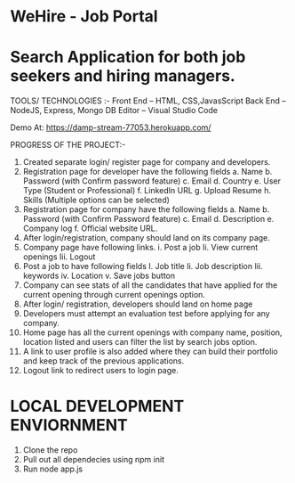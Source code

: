 # WeHire - Job Portal

# Search Application for both job seekers and hiring managers.

 TOOLS/ TECHNOLOGIES :- Front End – HTML, CSS,JavasScript
                        Back End – NodeJS, Express, Mongo DB
                        Editor – Visual Studio Code 
    
Demo At:  https://damp-stream-77053.herokuapp.com/

PROGRESS OF THE PROJECT:-
1.	Created separate login/ register page for company and developers.
2.	Registration page for developer have the following fields a. Name b. Password (with Confirm password feature) c. Email d. Country e. User Type (Student or Professional) f. LinkedIn URL g. Upload Resume h. Skills (Multiple options can be selected)
3.	Registration page for company have the following fields a. Name b. Password (with Confirm Password feature) c. Email d. Description e. Company log f. Official website URL.
4.	After login/registration, company should land on its company page.
5.	Company page have following links.
          i. Post a job
          Ii. View current openings
          Iii. Logout
6.	Post a job to have following fields
         I. Job title
         Ii. Job description
         Iii. keywords
         iv. Location
         v. Save jobs button
7.	Company can see stats of all the candidates that have applied for the current opening through current openings option.
8.	After login/ registration, developers should land on home page
9.	Developers must attempt an evaluation test before applying for any company.
10.	Home page has all the current openings with company name, position, location listed and users can filter the list by search jobs option. 
11.	A link to user profile is also added where they can build their portfolio and keep track of the previous applications.
12.	Logout link to redirect users to login page. 

# LOCAL DEVELOPMENT ENVIORNMENT
1. Clone the repo
2. Pull out all dependecies using npm init
3. Run node app.js

